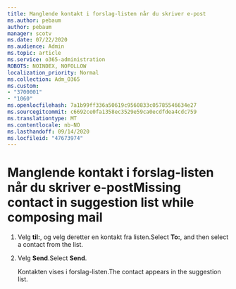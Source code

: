 ```yaml
---
title: Manglende kontakt i forslag-listen når du skriver e-post
ms.author: pebaum
author: pebaum
manager: scotv
ms.date: 07/22/2020
ms.audience: Admin
ms.topic: article
ms.service: o365-administration
ROBOTS: NOINDEX, NOFOLLOW
localization_priority: Normal
ms.collection: Adm_O365
ms.custom:
- "3700001"
- "1060"
ms.openlocfilehash: 7a1b99ff336a50619c9560833c05785546634e27
ms.sourcegitcommit: c6692ce0fa1358ec3529e59ca0ecdfdea4cdc759
ms.translationtype: MT
ms.contentlocale: nb-NO
ms.lasthandoff: 09/14/2020
ms.locfileid: "47673974"
---
```

# <a name="missing-contact-in-suggestion-list-while-composing-mail"></a><span data-ttu-id="77bcd-102">Manglende kontakt i forslag-listen når du skriver e-post</span><span class="sxs-lookup"><span data-stu-id="77bcd-102">Missing contact in suggestion list while composing mail</span></span>

1. <span data-ttu-id="77bcd-103">Velg **til:**, og velg deretter en kontakt fra listen.</span><span class="sxs-lookup"><span data-stu-id="77bcd-103">Select **To:**, and then select a contact from the list.</span></span>
2. <span data-ttu-id="77bcd-104">Velg **Send**.</span><span class="sxs-lookup"><span data-stu-id="77bcd-104">Select **Send**.</span></span>

    <span data-ttu-id="77bcd-105">Kontakten vises i forslag-listen.</span><span class="sxs-lookup"><span data-stu-id="77bcd-105">The contact appears in the suggestion list.</span></span>